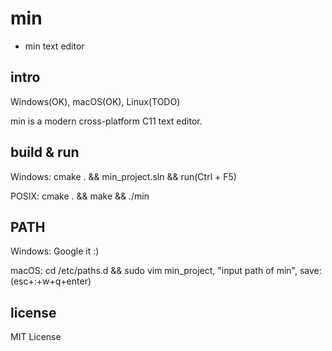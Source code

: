 # min

- min text editor

## intro

Windows(OK), macOS(OK), Linux(TODO)

min is a modern cross-platform C11 text editor.

## build & run

Windows: cmake . && min_project.sln && run(Ctrl + F5)

POSIX: cmake . && make && ./min

## PATH

Windows: Google it :)

macOS: cd /etc/paths.d && sudo vim min_project, "input path of min", save: (esc+:+w+q+enter)

## license

MIT License